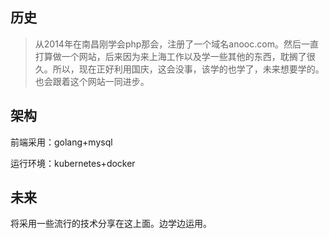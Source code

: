 ## 历史
> 从2014年在南昌刚学会php那会，注册了一个域名anooc.com。然后一直打算做一个网站，后来因为来上海工作以及学一些其他的东西，耽搁了很久。所以，现在正好利用国庆，这会没事，该学的也学了，未来想要学的。也会跟着这个网站一同进步。

## 架构
前端采用：golang+mysql

运行环境：kubernetes+docker

## 未来

将采用一些流行的技术分享在这上面。边学边运用。